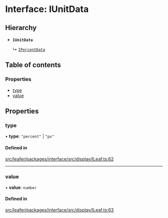 # Interface: IUnitData

## Hierarchy

- **`IUnitData`**

  ↳ [`IPercentData`](IPercentData.md)

## Table of contents

### Properties

- [type](IUnitData.md#type)
- [value](IUnitData.md#value)

## Properties

### type

• **type**: ``"percent"`` \| ``"px"``

#### Defined in

[src/leafer/packages/interface/src/display/ILeaf.ts:62](https://github.com/leaferjs/leafer/blob/56c6de6d1ac5072088c765b725fa724d56b9e5ef/packages/interface/src/display/ILeaf.ts#L62)

___

### value

• **value**: `number`

#### Defined in

[src/leafer/packages/interface/src/display/ILeaf.ts:63](https://github.com/leaferjs/leafer/blob/56c6de6d1ac5072088c765b725fa724d56b9e5ef/packages/interface/src/display/ILeaf.ts#L63)
